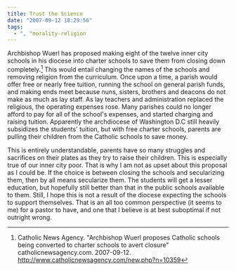 ```yaml
---
title: Trust the Science
date: "2007-09-12 18:29:56"
tags:
  - ", "morality-religion
---
```

Archbishop Wuerl has proposed making eight of the twelve inner city schools in his diocese into charter schools to save them from closing down completely.[^200709121]  This would entail changing the names of the schools and removing religion from the curriculum.   Once upon a time, a parish would offer free or nearly free tuition, running the school on general parish funds, and making ends meet because nuns, sisters, brothers and deacons do not make as much as lay staff.  As lay teachers and administration replaced the religious, the operating expenses rose.  Many parishes could no longer afford to pay for all of the school's expenses, and started charging and raising tuition.  Apparently the archdiocese of Washington D.C still heavily subsidizes the students' tuition, but with free charter schools, parents are pulling their children from the Catholic schools to save money.  

This is entirely understandable, parents have so many struggles and sacrifices on their plates as they try to raise their children.  This is especially true of our inner city poor.   That is why I am not as upset about this proposal as I could be.  If the choice is between closing the schools and secularizing them, then by all means secularize them.  The students will get a lesser education, but hopefully still better than that in the public schools available to them.  Still, I hope this is not a result of the diocese expecting the schools to support themselves.  That is an all too common perspective (it seems to me) for a pastor to have, and one that I believe is at best suboptimal if not outright wrong.  

[^200709121]: Catholic News Agency.  "Archbishop Wuerl proposes Catholic schools being converted to charter schools to avert closure"  catholicnewsagency.com.  2007-09-12.  <http://www.catholicnewsagency.com/new.php?n=10359>

